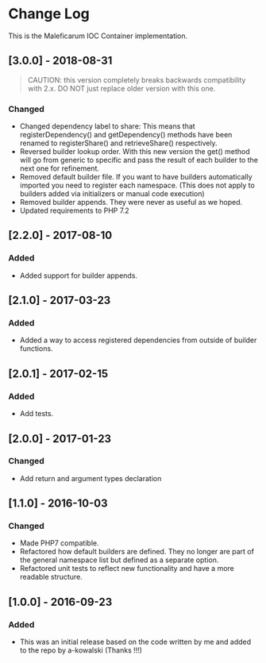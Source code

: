 # Change Log
This is the Maleficarum IOC Container implementation. 

## [3.0.0] - 2018-08-31
> CAUTION:
> this version completely breaks backwards compatibility with 2.x. DO NOT just replace older version with this one.
### Changed
- Changed dependency label to share: This means that registerDependency() and getDependency() methods have been renamed to registerShare() and retrieveShare() respectively.
- Reversed builder lookup order. With this new version the get() method will go from generic to specific and pass the result of each builder to the next one for refinement.
- Removed default builder file. If you want to have builders automatically imported you need to register each namespace. (This does not apply to builders added via initializers or manual code execution)
- Removed builder appends. They were never as useful as we hoped.
- Updated requirements to PHP 7.2

## [2.2.0] - 2017-08-10
### Added
- Added support for builder appends.

## [2.1.0] - 2017-03-23
### Added
- Added a way to access registered dependencies from outside of builder functions.

## [2.0.1] - 2017-02-15
### Added
- Add tests.

## [2.0.0] - 2017-01-23
### Changed
- Add return and argument types declaration

## [1.1.0] - 2016-10-03
### Changed
- Made PHP7 compatible.
- Refactored how default builders are defined. They no longer are part of the general namespace list but defined as a separate option.
- Refactored unit tests to reflect new functionality and have a more readable structure.

## [1.0.0] - 2016-09-23
### Added
- This was an initial release based on the code written by me and added to the repo by a-kowalski (Thanks !!!)
